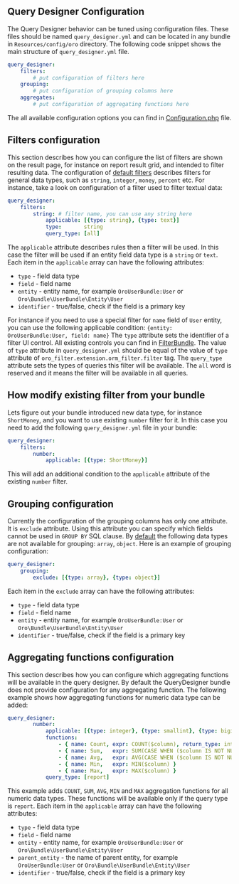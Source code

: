 Query Designer Configuration
----------------------------
The Query Designer behavior can be tuned using configuration files. These files should be named `query_designer.yml` and can be located in any bundle in `Resources/config/oro` directory. The following code snippet shows the main structure of `query_designer.yml` file.

``` yaml
query_designer:
    filters:
        # put configuration of filters here
    grouping:
        # put configuration of grouping columns here
    aggregates:
        # put configuration of aggregating functions here
```

The all available configuration options you can find in [Configuration.php](../../../QueryDesigner/Configuration.php) file.

Filters configuration
---------------------
This section describes how you can configure the list of filters are shown on the result page, for instance on report result grid, and intended to filter resulting data.
The configuration of [default filters](../../config/oro/query_designer.yml) describes filters for general data types, such as `string`, `integer`, `money`, `percent` etc. For instance, take a look on configuration of a filter used to filter textual data:
``` yaml
query_designer:
    filters:
        string: # filter name, you can use any string here
            applicable: [{type: string}, {type: text}]
            type:       string
            query_type: [all]
```
The `applicable` attribute describes rules then a filter will be used. In this case the filter will be used if an entity field data type is a `string` or `text`. Each item in the `applicable` array can have the following attributes:

 - `type` - field data type
 - `field` - field name
 - `entity` - entity name, for example `OroUserBundle:User` or `Oro\Bundle\UserBundle\Entity\User`
 - `identifier` - true/false, check if the field is a primary key

For instance if you need to use a special filter for `name` field of `User` entity, you can use the following applicable condition: `{entity: OroUserBundle:User, field: name}`
The `type` attribute sets the identifier of a filter UI control. All existing controls you can find in [FilterBundle](../../../../FilterBundle/Resources/config/filters.yml). The value of `type` attribute in `query_designer.yml` should be equal of the value of `type` attribute of `oro_filter.extension.orm_filter.filter` tag.
The `query_type` attribute sets the types of queries this filter will be available. The `all` word is reserved and it means the filter will be available in all queries.

How modify existing filter from your bundle
-------------------------------------------
Lets figure out your bundle introduced new data type, for instance `ShortMoney`, and you want to use existing `number` filter for it. In this case you need to add the following `query_designer.yml` file in your bundle:
``` yaml
query_designer:
    filters:
        number:
            applicable: [{type: ShortMoney}]
```
This will add an additional condition to the `applicable` attribute of the existing `number` filter.

Grouping configuration
----------------------
Currently the configuration of the grouping columns has only one attribute. It is `exclude` attribute. Using this attribute you can specify which fields cannot be used in `GROUP BY` SQL clause. By [default](../../config/oro/query_designer.yml) the following data types are not available for grouping: `array`, `object`. Here is an example of grouping configuration:
``` yaml
query_designer:
    grouping:
        exclude: [{type: array}, {type: object}]
```
Each item in the `exclude` array can have the following attributes:

 - `type` - field data type
 - `field` - field name
 - `entity` - entity name, for example `OroUserBundle:User` or `Oro\Bundle\UserBundle\Entity\User`
 - `identifier` - true/false, check if the field is a primary key

Aggregating functions configuration
-----------------------------------
This section describes how you can configure which aggregating functions will be available in the query designer. By default the QueryDesigner bundle does not provide configuration for any aggregating function. The following example shows how aggregating functions for numeric data type can be added:
``` yaml
query_designer:
        number:
            applicable: [{type: integer}, {type: smallint}, {type: bigint}, {type: decimal}, {type: float}, {type: money}, {type: percent}]
            functions:
                - { name: Count, expr: COUNT($column), return_type: integer }
                - { name: Sum,   expr: SUM(CASE WHEN ($column IS NOT NULL) THEN $column ELSE 0 END) }
                - { name: Avg,   expr: AVG(CASE WHEN ($column IS NOT NULL) THEN $column ELSE 0 END) }
                - { name: Min,   expr: MIN($column) }
                - { name: Max,   expr: MAX($column) }
            query_type: [report]
```
This example adds `COUNT`, `SUM`, `AVG`, `MIN` and `MAX` aggregation functions for all numeric data types. These functions will be available only if the query type is `report`.
Each item in the `applicable` array can have the following attributes:

 - `type` - field data type
 - `field` - field name
 - `entity` - entity name, for example `OroUserBundle:User` or `Oro\Bundle\UserBundle\Entity\User`
 - `parent_entity` - the name of parent entity, for example `OroUserBundle:User` or `Oro\Bundle\UserBundle\Entity\User`
 - `identifier` - true/false, check if the field is a primary key
